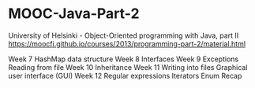 # MOOC-Java-Part-2
University of Helsinki - Object-Oriented programming with Java, part II https://moocfi.github.io/courses/2013/programming-part-2/material.html

Week 7
HashMap data structure
Week 8
Interfaces
Week 9
Exceptions
Reading from file
Week 10
Inheritance
Week 11
Writing into files
Graphical user interface (GUI)
Week 12
Regular expressions
Iterators
Enum
Recap
